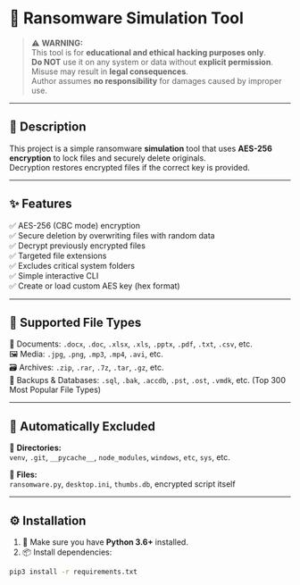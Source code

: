 # 🔐 Ransomware Simulation Tool

> ⚠️ **WARNING:**  
> This tool is for **educational and ethical hacking purposes only**.  
> **Do NOT** use it on any system or data without **explicit permission**.  
> Misuse may result in **legal consequences**.  
> Author assumes **no responsibility** for damages caused by improper use.

---

## 📘 Description

This project is a simple ransomware **simulation** tool that uses **AES-256 encryption** to lock files and securely delete originals.  
Decryption restores encrypted files if the correct key is provided.

---

## ✨ Features

✅ AES-256 (CBC mode) encryption  
✅ Secure deletion by overwriting files with random data  
✅ Decrypt previously encrypted files  
✅ Targeted file extensions  
✅ Excludes critical system folders  
✅ Simple interactive CLI  
✅ Create or load custom AES key (hex format)  

---

## 📂 Supported File Types

📝 Documents: `.docx`, `.doc`, `.xlsx`, `.xls`, `.pptx`, `.pdf`, `.txt`, `.csv`, etc.  
🖼️ Media: `.jpg`, `.png`, `.mp3`, `.mp4`, `.avi`, etc.  
🗃️ Archives: `.zip`, `.rar`, `.7z`, `.tar`, `.gz`, etc.  
🧠 Backups & Databases: `.sql`, `.bak`, `.accdb`, `.pst`, `.ost`, `.vmdk`, etc.
(Top 300 Most Popular File Types)

---

## 🚫 Automatically Excluded

📁 **Directories:**  
`venv`, `.git`, `__pycache__`, `node_modules`, `windows`, `etc`, `sys`, etc.

📄 **Files:**  
`ransomware.py`, `desktop.ini`, `thumbs.db`, encrypted script itself

---

## ⚙️ Installation

1. 🧱 Make sure you have **Python 3.6+** installed.
2. 📦 Install dependencies:

```bash
pip3 install -r requirements.txt

